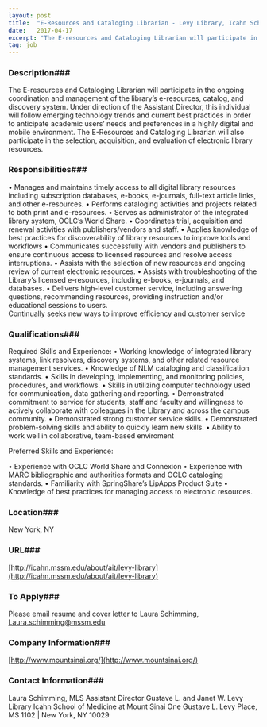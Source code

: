 ```yaml
---
layout: post
title:  "E-Resources and Cataloging Librarian - Levy Library, Icahn School of Medicine at Mount Sinai"
date:   2017-04-17
excerpt: "The E-resources and Cataloging Librarian will participate in the ongoing coordination and management of the library’s e-resources, catalog, and discovery system. Under direction of the Assistant Director, this individual will follow emerging technology trends and current best practices in order to anticipate academic users’ needs and preferences in a highly..."
tag: job
---
```


### Description###

The E-resources and Cataloging Librarian will participate in the ongoing coordination and management of the library’s e-resources, catalog, and discovery system. Under direction of the Assistant Director, this individual will follow emerging technology trends and current best practices in order to anticipate academic users’ needs and preferences in a highly digital and mobile environment. The E-Resources and Cataloging Librarian will also participate in the selection, acquisition, and evaluation of electronic library resources.  


### Responsibilities###

•	Manages and maintains timely access to all digital library resources including subscription databases, e-books, e-journals, full-text article links, and other e-resources.
•	Performs cataloging activities and projects related to both print and e-resources.
•	Serves as administrator of the integrated library system, OCLC’s World Share. 
•	Coordinates trial, acquisition and renewal activities with publishers/vendors and staff.
•	Applies knowledge of best practices for discoverability of library resources to improve tools and workflows
•	Communicates successfully with vendors and publishers to ensure continuous access to licensed resources and resolve access interruptions.
•	Assists with the selection of new resources and ongoing review of current electronic resources.
•	Assists with troubleshooting of the Library’s licensed e-resources, including e-books, e-journals, and databases.
•	Delivers high-level customer service, including answering questions, recommending resources, providing instruction and/or educational sessions to users.  
Continually seeks new ways to improve efficiency and customer service


### Qualifications###

Required Skills and Experience: 
•	Working knowledge of integrated library systems, link resolvers, discovery systems, and other related resource management services.
•	Knowledge of NLM cataloging and classification standards.
•	Skills in developing, implementing, and monitoring policies, procedures, and workflows.
•	Skills in utilizing computer technology used for communication, data gathering and reporting.
•	Demonstrated commitment to service for students, staff and faculty and willingness to actively collaborate with colleagues in the Library and across the campus community.
•	Demonstrated strong customer service skills.
•	Demonstrated problem-solving skills and ability to quickly learn new skills. 
•	Ability to work well in collaborative, team-based enviroment

Preferred Skills and Experience:

•	Experience with OCLC World Share and Connexion 
•	Experience with MARC bibliographic and authorities formats and OCLC cataloging standards. 
•	Familiarity with SpringShare’s LipApps Product Suite
•	Knowledge of best practices for managing access to electronic resources.





### Location###

New York, NY


### URL###

[http://icahn.mssm.edu/about/ait/levy-library](http://icahn.mssm.edu/about/ait/levy-library)

### To Apply###

Please email resume and cover letter to Laura Schimming, Laura.schimming@mssm.edu 


### Company Information###

[http://www.mountsinai.org/](http://www.mountsinai.org/)


### Contact Information###

Laura Schimming, MLS
Assistant Director
Gustave L. and Janet W. Levy Library
Icahn School of Medicine at Mount Sinai
One Gustave L. Levy Place, MS 1102 | New York, NY 10029


